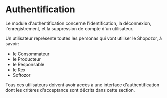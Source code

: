 # Authentification

Le module d'authentification concerne l'identification, la déconnexion, l'enregistrement, 
et la suppression de compte d'un utilisateur.

Un utilisateur représente toutes les personas qui vont utiliser le Shopozor, à savoir:

* le Consommateur
* le Producteur
* le Responsable
* le Rex
* Softozor

Tous ces utilisateurs doivent avoir accès à une interface d'authentification dont les 
critères d'acceptance sont décrits dans cette section.